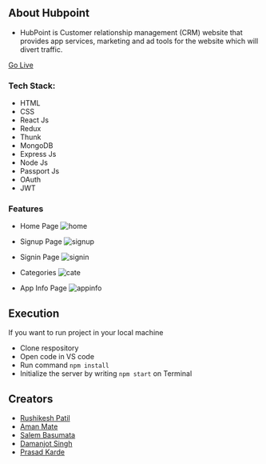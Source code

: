 ## About Hubpoint
- HubPoint is Customer relationship management (CRM) website that provides app services, marketing and ad tools for the website which will divert traffic.

[Go Live](https://hubpoint-aman-109.vercel.app/)

### Tech Stack:
- HTML
- CSS
- React Js
- Redux
- Thunk
- MongoDB
- Express Js
- Node Js
- Passport Js
- OAuth
- JWT


### Features

- Home Page
![home](https://www.linkpicture.com/q/home_21.png)

- Signup Page
![signup](https://www.linkpicture.com/q/signup.png)

- Signin Page
![signin](https://www.linkpicture.com/q/signin.png)

- Categories
![cate](https://www.linkpicture.com/q/catagory.png)

- App Info Page
![appinfo](https://www.linkpicture.com/q/signleProd.png)

## Execution

If you want to run project in your local machine

- Clone respository
- Open code in VS code
- Run command `npm install` 
- Initialize the server by writing `npm start` on Terminal

## Creators
- [Rushikesh Patil](https://github.com/rushi6457)
- [Aman Mate](https://github.com/aman-109)
- [Salem Basumata](https://github.com/salemebasumata58)
- [Damanjot Singh](https://github.com/damanjot6767)
- [Prasad Karde](https://github.com/PrasadK05)
